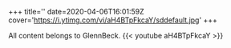 +++
title=''
date=2020-04-06T16:01:59Z
cover='https://i.ytimg.com/vi/aH4BTpFkcaY/sddefault.jpg'
+++

All content belongs to GlennBeck.
{{< youtube aH4BTpFkcaY >}}
